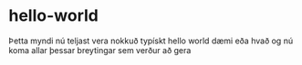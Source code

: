 # hello-world

Þetta myndi nú teljast vera nokkuð typískt hello world dæmi eða hvað
og nú koma allar þessar breytingar sem verður að gera
